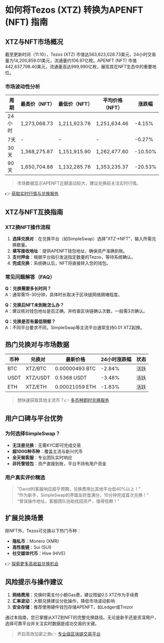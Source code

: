 # 如何将Tezos (XTZ) 转换为APENFT (NFT) 指南  

## XTZ与NFT市场概况  

截至更新时间（11:10），Tezos (XTZ) 市值达563,623,028.73美元，24小时交易量为14,200,859.01美元，流通量约106.97亿枚。APENFT (NFT) 市值442,637,798.40美元，流通量高达999,990亿枚，展现其在NFT生态中的重要地位。  

### 市场波动性分析  
| 周期 | 最高价（NFT） | 最低价（NFT） | 平均价格（NFT） | 涨跌幅 |
|------|---------------|---------------|-----------------|--------|
| 24小时 | 1,273,068.73 | 1,211,923.76 | 1,251,634.46 | -4.15% |
| 7天   | -             | -             | -              | -0.27% |
| 30天  | 1,368,275.87 | 1,151,915.90 | 1,262,477.60 | -10.50% |
| 90天  | 1,650,704.88 | 1,132,285.76 | 1,353,235.37 | -20.53% |

> 市场数据显示APENFT近期波动较大，建议兑换前关注实时行情。  

👉 [获取实时行情与兑换服务](https://bit.ly/okx_welcome)  

## XTZ与NFT互换指南  

### XTZ换NFT操作流程  
1. **选择兑换对**：在兑换平台（如SimpleSwap）选择"XTZ→NFT"，输入所需兑换数量。  
2. **填写接收地址**：提供APENFT钱包地址，确保资产准确到账。  
3. **支付押金**：根据平台指引发送指定数量的Tezos，等待系统确认。  
4. **完成兑换**：系统确认后，NFT将直接转入您的钱包。  

### 常见问题解答（FAQ）  
**Q：兑换需要多长时间？**  
A：通常需15-30分钟，具体时长取决于区块链网络拥堵程度。  

**Q：兑换后NFT未到账怎么办？**  
A：建议核对钱包地址是否正确，并检查区块链确认次数，一般需3次确认。  

**Q：兑换是否有最低限额？**  
A：不同平台要求不同，SimpleSwap等主流平台通常支持0.01 XTZ起换。  

## 热门兑换对与市场数据  

| 币种 | 兑换对 | 最新价格 | 24小时涨跌幅 | 状态 |
|------|--------|----------|--------------|------|
| BTC  | XTZ/BTC | 0.00000493 BTC | -2.84% | 活跃 |
| USDT | XTZ/USDT | 0.5368 USDT | -3.48% | 活跃 |
| ETH  | XTZ/ETH | 0.00021059 ETH | -1.83% | 活跃 |

> 想快速获取其他主流币？👉 [多币种即时兑换服务](https://bit.ly/okx_welcome)  

## 用户口碑与平台优势  

### 为何选择SimpleSwap？  
- **无注册兑换**：无需KYC即可完成交易  
- **超1000种币种**：覆盖主流与新兴代币  
- **全天候客服**：专业团队实时响应  
- **非托管钱包**：资产直接到账，平台不持有用户资金  

### 用户真实评价精选  
> "David的客服响应超乎预期，兑换费用比其他平台低40%以上！"  
> "作为新手，SimpleSwap的界面友好度满分，10分钟完成首次兑换！"  
> "曾误操作地址，客服团队协助找回资产，值得信赖！"  

## 扩展兑换场景  

除NFT外，Tezos可兑换以下热门币种：  
- **隐私币**：Monero (XMR)  
- **高性能链**：Sui (SUI)  
- **社交媒体代币**：Hive (HIVE)  

👉 [探索更多高收益兑换机会](https://bit.ly/okx_welcome)  

## 风险提示与操作建议  
1. **网络费用**：兑换时需支付小额Gas费，建议预留0.5 XTZ作为手续费  
2. **汇率波动**：大额兑换建议分批操作，降低市场波动影响  
3. **安全存储**：推荐使用硬件钱包存储APENFT，如Ledger或Trezor  

通过本指南，您已掌握从XTZ到NFT的完整兑换路径。无论是新手还是资深用户，选择可靠平台并关注实时数据是成功交易的关键。  

> 开启高效加密之旅👉 [专业级区块链交易平台](https://bit.ly/okx_welcome)